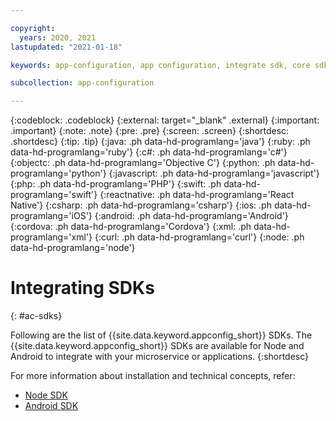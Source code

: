 ```yaml
---

copyright:
  years: 2020, 2021
lastupdated: "2021-01-18"

keywords: app-configuration, app configuration, integrate sdk, core sdk, node sdk, npm, sdk, android sdk

subcollection: app-configuration

---
```


{:codeblock: .codeblock}
{:external: target="_blank" .external}
{:important: .important}
{:note: .note}
{:pre: .pre}
{:screen: .screen}
{:shortdesc: .shortdesc}
{:tip: .tip}
{:java: .ph data-hd-programlang='java'}
{:ruby: .ph data-hd-programlang='ruby'}
{:c#: .ph data-hd-programlang='c#'}
{:objectc: .ph data-hd-programlang='Objective C'}
{:python: .ph data-hd-programlang='python'}
{:javascript: .ph data-hd-programlang='javascript'}
{:php: .ph data-hd-programlang='PHP'}
{:swift: .ph data-hd-programlang='swift'}
{:reactnative: .ph data-hd-programlang='React Native'}
{:csharp: .ph data-hd-programlang='csharp'}
{:ios: .ph data-hd-programlang='iOS'}
{:android: .ph data-hd-programlang='Android'}
{:cordova: .ph data-hd-programlang='Cordova'}
{:xml: .ph data-hd-programlang='xml'}
{:curl: .ph data-hd-programlang='curl'}
{:node: .ph data-hd-programlang='node'}

# Integrating SDKs
{: #ac-sdks}

Following are the list of {{site.data.keyword.appconfig_short}} SDKs. The {{site.data.keyword.appconfig_short}} SDKs are available for Node and Android to integrate with your microservice or applications. 
{:shortdesc}

For more information about installation and technical concepts, refer:
- [Node SDK](/docs/app-configuration?topic=app-configuration-ac-integrate-sdks)
- [Android SDK](/docs/app-configuration?topic=app-configuration-ac-integrate-sdks-android)

